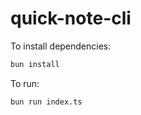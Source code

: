 # quick-note-cli

To install dependencies:

```bash
bun install
```

To run:

```bash
bun run index.ts
```

